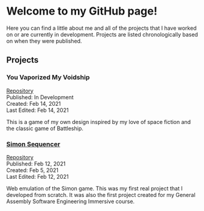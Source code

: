 # Welcome to my GitHub page!

Here you can find a little about me and all of the projects that I have worked on or are currently in development. Projects are listed chronologically based on when they were published.

## Projects

### You Vaporized My Voidship
[Repository](https://github.com/CorwinDickey/CorwinDickey.github.io/tree/main/you_vaporized_my_voidship)  
Published: In Development  
Created: Feb 14, 2021  
Last Edited: Feb 14, 2021  

This is a game of my own design inspired by my love of space fiction and the classic game of Battleship.  

### [Simon Sequencer](https://corwindickey.github.io/simon_sequencer/) 
[Repository](https://github.com/CorwinDickey/CorwinDickey.github.io/tree/main/simon_sequencer)  
Published: Feb 12, 2021  
Created: Feb 5, 2021  
Last Edited: Feb 12, 2021  

Web emulation of the Simon game. This was my first real project that I developed from scratch. It was also the first project created for my General Assembly Software Engineering Immersive course.  
